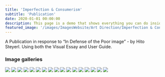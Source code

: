 ```yaml
---
title: 'Imperfection & Consumerism'
subtitle: 'Publication'
date: 2020-01-01 00:00:00
description: This page is a demo that shows everything you can do inside portfolio and blog posts.
featured_image: '/images/ImagesWebsite/Art Direction/Imperfection & Consumerism/Front-Cover.jpg'
---
```


A Publication in response to “In Defense of the Poor image” - by Hito Steyerl. Using both the Visual Essay and User Guide.

### Image galleries

<div class="gallery" data-columns="1">
	<img src="/images/ImagesWebsite/Art Direction/Imperfection & Consumerism/Front-Cover.jpg">
	<img src="/images/ImagesWebsite/Art Direction/Imperfection & Consumerism/Page-2-3.jpg">
	<img src="/images/ImagesWebsite/Art Direction/Imperfection & Consumerism/Page-4-5.jpg">
	<img src="/images/ImagesWebsite/Art Direction/Imperfection & Consumerism/Page-6-7.jpg">
	<img src="/images/ImagesWebsite/Art Direction/Imperfection & Consumerism/Page-8-9.jpg">
	<img src="/images/ImagesWebsite/Art Direction/Imperfection & Consumerism/Page-10-11.jpg">
	<img src="/images/ImagesWebsite/Art Direction/Imperfection & Consumerism/Page-12-13.jpg">
	<img src="/images/ImagesWebsite/Art Direction/Imperfection & Consumerism/Page-14-15.jpg">
	<img src="/images/ImagesWebsite/Art Direction/Imperfection & Consumerism/Page-16-17.jpg">
	<img src="/images/ImagesWebsite/Art Direction/Imperfection & Consumerism/Page-18-19.jpg">
	<img src="/images/ImagesWebsite/Art Direction/Imperfection & Consumerism/Page-20-21.jpg">
	<img src="/images/ImagesWebsite/Art Direction/Imperfection & Consumerism/Page-22-23.jpg">
	<img src="/images/ImagesWebsite/Art Direction/Imperfection & Consumerism/Page-24-25.jpg">
	<img src="/images/ImagesWebsite/Art Direction/Imperfection & Consumerism/Page-26-27.jpg">
	<img src="/images/ImagesWebsite/Art Direction/Imperfection & Consumerism/Page-28-29.jpg">
	<img src="/images/ImagesWebsite/Art Direction/Imperfection & Consumerism/Page-30-31.jpg">
	<img src="/images/ImagesWebsite/Art Direction/Imperfection & Consumerism/Back-Cover.jpg">
</div>


